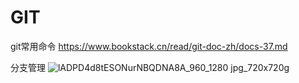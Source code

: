 # GIT
git常用命令
https://www.bookstack.cn/read/git-doc-zh/docs-37.md





分支管理
![lADPD4d8tESONurNBQDNA8A_960_1280 jpg_720x720g](https://user-images.githubusercontent.com/66877871/124079076-447ff080-da7b-11eb-8019-a9d4e2b6028d.jpg)
